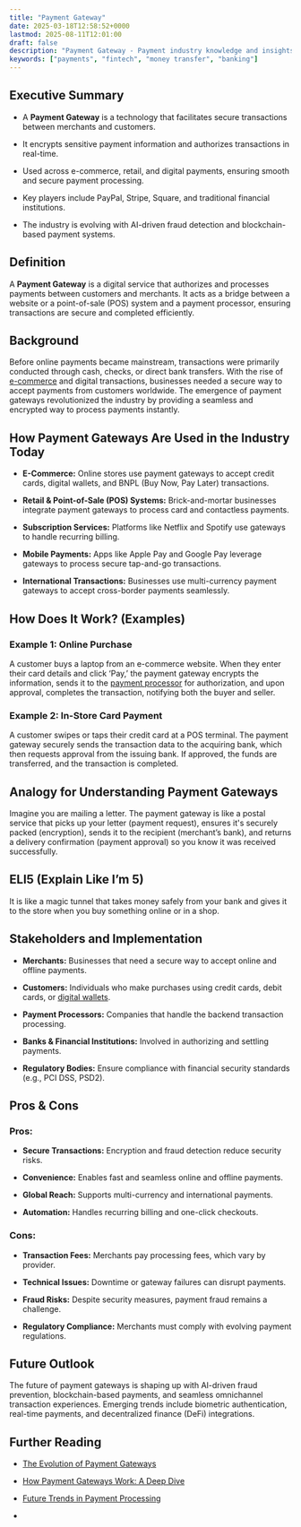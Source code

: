 ```yaml
---
title: "Payment Gateway"
date: 2025-03-18T12:58:52+0000
lastmod: 2025-08-11T12:01:00
draft: false
description: "Payment Gateway - Payment industry knowledge and insights"
keywords: ["payments", "fintech", "money transfer", "banking"]
---
```


## Executive Summary

- A **Payment Gateway** is a technology that facilitates secure transactions between merchants and customers.

- It encrypts sensitive payment information and authorizes transactions in real-time.

- Used across e-commerce, retail, and digital payments, ensuring smooth and secure payment processing.

- Key players include PayPal, Stripe, Square, and traditional financial institutions.

- The industry is evolving with AI-driven fraud detection and blockchain-based payment systems.

## Definition

A **Payment Gateway** is a digital service that authorizes and processes payments between customers and merchants. It acts as a bridge between a website or a point-of-sale (POS) system and a payment processor, ensuring transactions are secure and completed efficiently.

## Background

Before online payments became mainstream, transactions were primarily conducted through cash, checks, or direct bank transfers. With the rise of [e-commerce](https://faisalkhanllc.xyz/resources/payments-wiki/e/e-commerce/) and digital transactions, businesses needed a secure way to accept payments from customers worldwide. The emergence of payment gateways revolutionized the industry by providing a seamless and encrypted way to process payments instantly.

## How Payment Gateways Are Used in the Industry Today

- **E-Commerce:** Online stores use payment gateways to accept credit cards, digital wallets, and BNPL (Buy Now, Pay Later) transactions.

- **Retail & Point-of-Sale (POS) Systems:** Brick-and-mortar businesses integrate payment gateways to process card and contactless payments.

- **Subscription Services:** Platforms like Netflix and Spotify use gateways to handle recurring billing.

- **Mobile Payments:** Apps like Apple Pay and Google Pay leverage gateways to process secure tap-and-go transactions.

- **International Transactions:** Businesses use multi-currency payment gateways to accept cross-border payments seamlessly.

## How Does It Work? (Examples)

### Example 1: Online Purchase

A customer buys a laptop from an e-commerce website. When they enter their card details and click ‘Pay,’ the payment gateway encrypts the information, sends it to the [payment processor](https://faisalkhanllc.xyz/resources/payments-wiki/p/payment-processor/) for authorization, and upon approval, completes the transaction, notifying both the buyer and seller.

### Example 2: In-Store Card Payment

A customer swipes or taps their credit card at a POS terminal. The payment gateway securely sends the transaction data to the acquiring bank, which then requests approval from the issuing bank. If approved, the funds are transferred, and the transaction is completed.

## Analogy for Understanding Payment Gateways

Imagine you are mailing a letter. The payment gateway is like a postal service that picks up your letter (payment request), ensures it's securely packed (encryption), sends it to the recipient (merchant’s bank), and returns a delivery confirmation (payment approval) so you know it was received successfully.

## ELI5 (Explain Like I’m 5)

It is like a magic tunnel that takes money safely from your bank and gives it to the store when you buy something online or in a shop.

## Stakeholders and Implementation

- **Merchants:** Businesses that need a secure way to accept online and offline payments.

- **Customers:** Individuals who make purchases using credit cards, debit cards, or [digital wallets](https://faisalkhanllc.xyz/resources/payments-wiki/d/digital-wallet/).

- **Payment Processors:** Companies that handle the backend transaction processing.

- **Banks & Financial Institutions:** Involved in authorizing and settling payments.

- **Regulatory Bodies:** Ensure compliance with financial security standards (e.g., PCI DSS, PSD2).

## Pros & Cons

### Pros:

- **Secure Transactions:** Encryption and fraud detection reduce security risks.

- **Convenience:** Enables fast and seamless online and offline payments.

- **Global Reach:** Supports multi-currency and international payments.

- **Automation:** Handles recurring billing and one-click checkouts.

### Cons:

- **Transaction Fees:** Merchants pay processing fees, which vary by provider.

- **Technical Issues:** Downtime or gateway failures can disrupt payments.

- **Fraud Risks:** Despite security measures, payment fraud remains a challenge.

- **Regulatory Compliance:** Merchants must comply with evolving payment regulations.

## Future Outlook

The future of payment gateways is shaping up with AI-driven fraud prevention, blockchain-based payments, and seamless omnichannel transaction experiences. Emerging trends include biometric authentication, real-time payments, and decentralized finance (DeFi) integrations.

## Further Reading

- [The Evolution of Payment Gateways](https://www.forbes.com/councils/forbestechcouncil/2024/12/26/the-evolution-of-payments-takeaways-from-2024/)

- [How Payment Gateways Work: A Deep Dive](https://www.finextra.com/blogposting/27401/the-power-of-payment-gateways-in-modern-business)

- [Future Trends in Payment Processing](https://www.mckinsey.com/capabilities/risk-and-resilience/our-insights/the-future-of-the-payments-industry-how-managing-risk-can-drive-growth)

-